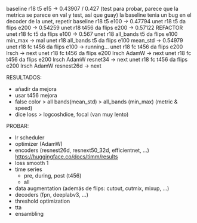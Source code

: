 baseline r18 t5 e15 -> 0.43907 / 0.427 (test para probar, parece que la metrica se parece en val y test, así que guay)
la baseline tenia un bug en el decoder de la unet, repetir
baseline r18 t5 e100 -> 0.47794
unet r18 t5 da flips e200 -> 0.54259
unet r18 t456 da flips e200 -> 0.57122
REFACTOR
unet r18 fc t5 da flips e100 -> 0.567
unet r18 all_bands t5 da flips e100 min_max -> mal
unet r18 all_bands t5 da flips e100 mean_std -> 0.54979
unet r18 fc t456 da flips e100 -> running...
unet r18 fc t456 da flips e200 lrsch -> next
unet r18 fc t456 da flips e200 lrsch AdamW -> next
unet r18 fc t456 da flips e200 lrsch AdamW resnet34 -> next
unet r18 fc t456 da flips e200 lrsch AdamW resnest26d -> next

RESULTADOS:

- añadir da mejora
- usar t456 mejora
- false color > all bands(mean_std) > all_bands (min_max) (metric & speed)
- dice loss > logcoshdice, focal (van muy lento)

PROBAR:

- lr scheduler
- optimizer (AdamW)
- encoders (resnest26d, resnext50_32d, efficientnet, ...) https://huggingface.co/docs/timm/results
- loss smooth 1
- time series
	- pre, during, post (t456)
	- all
- data augmentation (además de flips: cutout, cutmix, mixup, ...)
- decoders (fpn, deeplabv3, ...)
- threshold optimization
- tta
- ensambling
